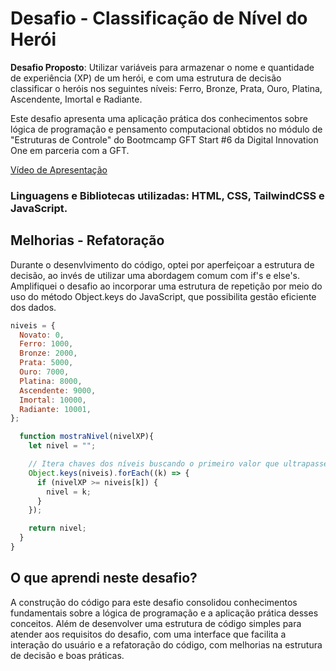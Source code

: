 # Desafio - Classificação de Nível do Herói

**Desafio Proposto**: Utilizar variáveis para armazenar o nome e quantidade de experiência (XP) de um herói, e com uma estrutura de decisão 
classificar o heróis nos seguintes níveis: Ferro, Bronze, Prata, Ouro, Platina, Ascendente, Imortal e Radiante. 

Este desafio apresenta uma aplicação prática dos conhecimentos sobre lógica de programação e pensamento computacional obtidos no módulo de "Estruturas de Controle" do Bootmcamp GFT Start #6 da Digital Innovation One em parceria com a GFT.

[Vídeo de Apresentação](desafio-heroi-video.mp4)

### Linguagens e Bibliotecas utilizadas: HTML, CSS, TailwindCSS e JavaScript.

## Melhorias - Refatoração 

Durante o desenvlvimento do código, optei por aperfeiçoar a estrutura de decisão, ao invés de utilizar uma abordagem comum com if's e else's. Amplifiquei o desafio
ao incorporar uma estrutura de repetição por meio do uso do método Object.keys do JavaScript, que possibilita gestão eficiente dos dados.

```javascript
niveis = {
  Novato: 0,
  Ferro: 1000,
  Bronze: 2000,
  Prata: 5000,
  Ouro: 7000,
  Platina: 8000,
  Ascendente: 9000,
  Imortal: 10000,
  Radiante: 10001,
};

  function mostraNivel(nivelXP){
    let nivel = "";

    // Itera chaves dos níveis buscando o primeiro valor que ultrapasse o XP do jogador
    Object.keys(niveis).forEach((k) => {
      if (nivelXP >= niveis[k]) {
        nivel = k;
      }
    });

    return nivel;
  }
}
```

## O que aprendi neste desafio?
A construção do código para este desafio consolidou conhecimentos fundamentais sobre a lógica de programação e a aplicação prática desses conceitos. 
Além de desenvolver uma estrutura de código simples para atender aos requisitos do desafio, com uma interface que facilita a interação do usuário e 
a refatoração do código, com melhorias na estrutura de decisão e boas práticas.



